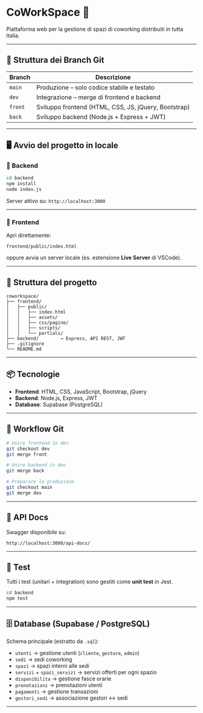 # CoWorkSpace 🏢

Piattaforma web per la gestione di spazi di coworking distribuiti in tutta Italia.

---

## 🚀 Struttura dei Branch Git

| Branch   | Descrizione                                        |
|----------|----------------------------------------------------|
| `main`   | Produzione – solo codice stabile e testato         |
| `dev`    | Integrazione – merge di frontend e backend         |
| `front`  | Sviluppo frontend (HTML, CSS, JS, jQuery, Bootstrap) |
| `back`   | Sviluppo backend (Node.js + Express + JWT)         |

---

## 🖥 Avvio del progetto in locale

### 🔧 Backend

```bash
cd backend
npm install
node index.js
```

Server attivo su: `http://localhost:3000`

---

### 🧩 Frontend

Apri direttamente:

```
frontend/public/index.html
```

oppure avvia un server locale (es. estensione **Live Server** di VSCode).

---

## 📁 Struttura del progetto

```
coworkspace/
├── frontend/
│   ├── public/
│   │   ├── index.html
│   │   ├── assets/
│   │   ├── css/pagine/
│   │   ├── scripts/
│   │   └── partials/
├── backend/        → Express, API REST, JWT
├── .gitignore
└── README.md
```

---

## 📦 Tecnologie

- **Frontend**: HTML, CSS, JavaScript, Bootstrap, jQuery
- **Backend**: Node.js, Express, JWT
- **Database**: Supabase (PostgreSQL)

---

## 📌 Workflow Git

```bash
# Unire frontend in dev
git checkout dev
git merge front

# Unire backend in dev
git merge back

# Preparare la produzione
git checkout main
git merge dev
```

---

## 📜 API Docs

Swagger disponibile su:

```
http://localhost:3000/api-docs/
```

---

## 🧪 Test

Tutti i test (unitari + integration) sono gestiti come **unit test** in Jest.  

```bash
cd backend
npm test
```

---

## 🗄️ Database (Supabase / PostgreSQL)

Schema principale (estratto da `.sql`):

- `utenti` → gestione utenti (`cliente`, `gestore`, `admin`)
- `sedi` → sedi coworking
- `spazi` → spazi interni alle sedi
- `servizi` + `spazi_servizi` → servizi offerti per ogni spazio
- `disponibilita` → gestione fasce orarie
- `prenotazioni` → prenotazioni utenti
- `pagamenti` → gestione transazioni
- `gestori_sedi` → associazione gestori ↔ sedi

---